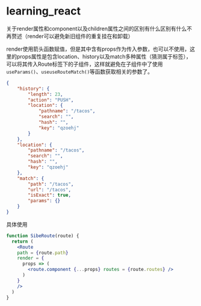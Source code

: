 # learning_react

关于render属性和component以及children属性之间的区别有什么区别有什么不再赘述（render可以避免新旧组件的重复挂在和卸载）

render使用箭头函数赋值，但是其中含有props作为传入参数，也可以不使用，这里的props属性是包含location、history以及match多种属性（猜测属于<Route/>标签），可以将其传入Route标签下的子组件，这样就避免在子组件中了使用`useParams()`、`useuseRouteMatch()`等函数获取相关的参数了。

~~~json
{
    "history": {
        "length": 23,
        "action": "PUSH",
        "location": {
            "pathname": "/tacos",
            "search": "",
            "hash": "",
            "key": "qzoehj"
        }
    },
    "location": {
        "pathname": "/tacos",
        "search": "",
        "hash": "",
        "key": "qzoehj"
    },
    "match": {
        "path": "/tacos",
        "url": "/tacos",
        "isExact": true,
        "params": {}
    }
}
~~~

具体使用

~~~jsx
function SibeRoute(route) {
  return (
    <Route 
    path = {route.path}
    render = {
      props => (
        <route.component {...props} routes = {route.routes} />
      )
    }
    />
  )
}
~~~

